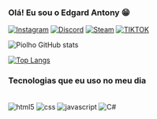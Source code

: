 ### Olá! Eu sou o Edgard Antony 😁

[![Instagram](https://img.shields.io/badge/Instagram-E4405F?style=for-the-badge&logo=instagram&logoColor=white)](https://www.instagram.com/slo._.004/)
[![Discord](https://img.shields.io/badge/Discord-7289DA?style=for-the-badge&logo=discord&logoColor=white)](https://www.instagram.com/slo._.004/)
[![Steam](https://img.shields.io/badge/Steam-000000?style=for-the-badge&logo=steam&logoColor=white)](https://steamcommunity.com/id/grbbfujhyruhg9rujfiore/)
[![TIKTOK](https://img.shields.io/badge/TikTok-000000?style=for-the-badge&logo=tiktok&logoColor=white
)](https://www.tiktok.com/@slo.004?is_from_webapp=1&sender_device=pc)

![Piolho GitHub stats](https://github-readme-stats.vercel.app/api?username=Piolho123&show_icons=true&theme=tokyonight)

[![Top Langs](https://github-readme-stats.vercel.app/api/top-langs/?username=piolho123)](https://github.com/Piolho123/github-readme-stats)
<br>
### Tecnologias que eu uso no meu dia
<div style="display: inline_block"><br/>
<img align="center" alt="html5" src="https://img.shields.io/badge/HTML5-E34F26?style=for-the-badge&logo=html5&logoColor=white" />
<img align="center" alt="css" src="https://img.shields.io/badge/CSS-239120?&style=for-the-badge&logo=css3&logoColor=white" />
<img align="center" alt="javascript" src="https://img.shields.io/badge/JavaScript-F7DF1E?style=for-the-badge&logo=javascript&logoColor=black" />
<img align="center" alt="C#" src="https://img.shields.io/badge/C%23-239120?style=for-the-badge&logo=c-sharp&logoColor=white" />
<div/>

